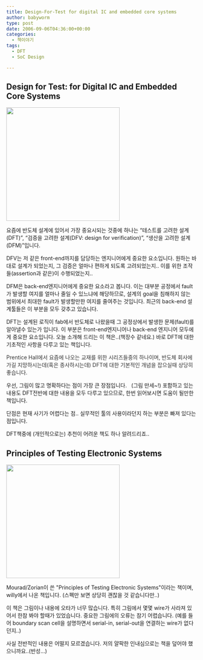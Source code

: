 ```yaml
---
title: Design-For-Test for digital IC and embedded core systems
author: babyworm
type: post
date: 2006-09-06T04:36:00+00:00
categories:
  - 책이야기
tags:
  - DFT
  - SoC Design

---
```

## Design for Test: for Digital IC and Embedded Core Systems

[<img loading="lazy" decoding="async" class="alignnone" title="Design-For-Test For Digital IC's and Embedded Core Systems [Paperback]" src="https://i0.wp.com/ecx.images-amazon.com/images/I/51K5QBX84EL._SL500_AA300_.jpg?resize=300%2C300" alt="" width="300" height="300" data-recalc-dims="1" />][1]

요즘에 반도체 설계에 있어서 가장 중요시되는 것중에 하나는 “테스트를 고려한 설계(DFT)”, “검증을 고려한 설계(DFV: design for verification)”, “생산을 고려한 설계(DFM)”입니다.

DFV는 저 같은 front-end까지를 담당하는 엔지니어에게 중요한 요소입니다.
원하는 바대로 설계가 되었는지, 그 검증은 얼마나 편하게 되도록 고려되었는지.. 이를 위한 조작들(assertion과 같은)이 수행되었는지..

DFM은 back-end엔지니어에게 중요한 요소라고 봅니다. 이는 대부분 공정에서 fault가 발생할 여지를 얼마나 줄일 수 있느냐에 해당하므로, 설계의 goal을 침해하지 않는 범위에서 최대한 fault가 발생할만한 여지를 줄여주는 것입니다. 최근의 back-end 설계툴들은 이 부분을 모두 갖추고 있습니다.

DFT는 설계된 로직이 fab에서 반도체로 나왔을때 그 공정상에서 발생한 문제(fault)를 알아낼수 있는가 입니다. 이 부분은 front-end엔지니어나 back-end 엔지니어 모두에게 중요한 요소입니다.
오늘 소개해 드리는 이 책은..(책장수 같네요.) 바로 DFT에 대한 기초적인 사항을 다루고 있는 책입니다.

<span style="color: #333333;">Prentice Hall에서 요즘에 나오는 교재를 위한 시리즈들중의 하나이며, 반도체 회사에 가길 지망하시는데(혹은 종사하시는데) DFT에 대한 기본적인 개념을 잡으실때 상당히 좋습니다. </span>

우선, 그림이 많고 명확하다는 점이 가장 큰 장점입니다.   (그림 만세~!)
포함하고 있는 내용도 DFT전반에 대한 내용을 모두 다루고 있으므로, 한번 읽어보시면 도움이 될만한 책입니다.

단점은 현재 사기가 어렵다는 점.. 실무적인 툴의 사용이라던지 하는 부분은 빠져 있다는 점입니다.

DFT책중에 (개인적으로는) 추천이 어려운 책도 하나 알려드리죠..

## Principles of Testing Electronic Systems

<span style="color: #000000;"><img loading="lazy" decoding="async" class="alignnone" title="Principles of Testing Electronic Systems" src="https://i0.wp.com/ecx.images-amazon.com/images/I/41b3uUH%2BxrL._BO2,204,203,200_PIsitb-sticker-arrow-click,TopRight,35,-76_AA300_SH20_OU01_.jpg?resize=300%2C300" alt="" width="300" height="300" data-recalc-dims="1" /></span>

Mourad/Zorian이 쓴 "Principles of Testing Electronic Systems"이라는 책이며, willy에서 나온 책입니다. (스펙만 보면 상당히 괜찮을 것 같습니다만..)

이 책은 그림이나 내용에 오타가 너무 많습니다. 특히 그림에서 몇몇 wire가 사라져 있어서 한참 봐야 할때가 있었습니다. 중요한 그림에의 오류는 참기 어렵습니다. (예를 들어 boundary scan cell을 설명하면서 serial-in, serial-out을 연결하는 wire가 없다던지..)

사실 전반적인 내용은 어떨지 모르겠습니다. 저의 얄팍한 인내심으로는 책을 덮어야 했으니까요..(반성…)

 

 [1]: http://www.amazon.com/Design-For-Test-Digital-Embedded-Core-Systems/dp/0130848271/ref=sr_1_3?s=books&ie=UTF8&qid=1334505012&sr=1-3
